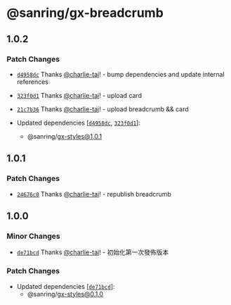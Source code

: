 # @sanring/gx-breadcrumb

## 1.0.2

### Patch Changes

- [`d4958dc`](https://github.com/jack755051/gxcella/commit/d4958dc6741d299eaef81eaba0186501400fd603) Thanks [@charlie-tai](https://github.com/charlie-tai)! - bump dependencies and update internal references

- [`323f0d1`](https://github.com/jack755051/gxcella/commit/323f0d18ca03d68acbce615f09892532b841d359) Thanks [@charlie-tai](https://github.com/charlie-tai)! - upload card

- [`21c7b36`](https://github.com/jack755051/gxcella/commit/21c7b36191da80dd41af32085df4c5e301b1bd2a) Thanks [@charlie-tai](https://github.com/charlie-tai)! - upload breadcrumb && card

- Updated dependencies [[`d4958dc`](https://github.com/jack755051/gxcella/commit/d4958dc6741d299eaef81eaba0186501400fd603), [`323f0d1`](https://github.com/jack755051/gxcella/commit/323f0d18ca03d68acbce615f09892532b841d359)]:
  - @sanring/gx-styles@1.0.1

## 1.0.1

### Patch Changes

- [`24676c0`](https://github.com/jack755051/gxcella/commit/24676c08363d84dba0374d0339e3d1ff1a225d72) Thanks [@charlie-tai](https://github.com/charlie-tai)! - republish breadcrumb

## 1.0.0

### Minor Changes

- [`de71bcd`](https://github.com/jack755051/gxcella/commit/de71bcd959f97001265774d085ca94db621f75ec) Thanks [@charlie-tai](https://github.com/charlie-tai)! - 初始化第一次發佈版本

### Patch Changes

- Updated dependencies [[`de71bcd`](https://github.com/jack755051/gxcella/commit/de71bcd959f97001265774d085ca94db621f75ec)]:
  - @sanring/gx-styles@0.1.0
